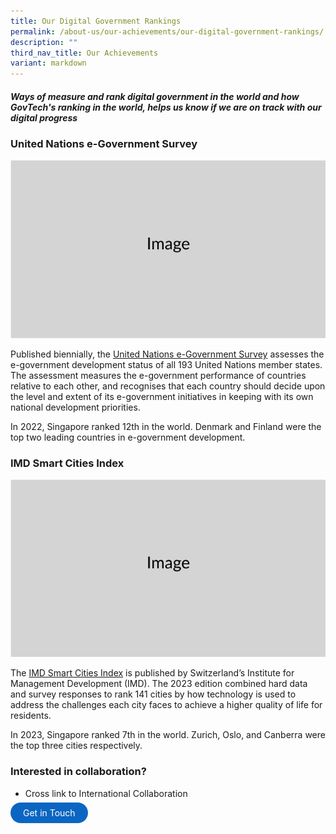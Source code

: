 ```yaml
---
title: Our Digital Government Rankings
permalink: /about-us/our-achievements/our-digital-government-rankings/
description: ""
third_nav_title: Our Achievements
variant: markdown
---
```

##### Ways of measure and rank digital government in the world and how GovTech's ranking in the world, helps us know if we are on track with our digital progress

### United Nations e-Government Survey
![](/images/Placeholders/Screenshot_2023_11_10_at_9_56_05_AM.png)

Published biennially, the [United Nations e-Government Survey](https://publicadministration.un.org/egovkb/en-us/Reports/UN-E-Government-Survey-2022) assesses the e-government development status of all 193 United Nations member states. The assessment measures the e-government performance of countries relative to each other, and recognises that each country should decide upon the level and extent of its e-government initiatives in keeping with its own national development priorities.

In 2022, Singapore ranked 12th in the world. Denmark and Finland were the top two leading countries in e-government development.

### IMD Smart Cities Index
![](/images/Placeholders/Screenshot_2023_11_10_at_9_56_05_AM.png)

The [IMD Smart Cities Index](https://www.imd.org/wp-content/uploads/2023/04/smartcityindex-2023-v7.pdf) is published by Switzerland’s Institute for Management Development (IMD). The 2023 edition combined hard data and survey responses to rank 141 cities by how technology is used to address the challenges each city faces to achieve a higher quality of life for residents.

In 2023, Singapore ranked 7th in the world. Zurich, Oslo, and Canberra were the top three cities respectively.

### Interested in collaboration?
* Cross link to International Collaboration

<a href="/international-collaboration" target="\_blank" style="background-color: #0A66C2; color: white; text-decoration: none; border-radius: 100px; padding-left: 20px; padding-right: 20px; padding-top:8px; padding-bottom:8px">Get in Touch</a>